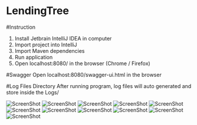 # LendingTree

#Instruction
1. Install Jetbrain IntelliJ IDEA in computer
2. Import project into IntelliJ
3. Import Maven dependencies
4. Run application
5. Open localhost:8080/ in the browser (Chrome / Firefox)

#Swagger
Open localhost:8080/swagger-ui.html in the browser

#Log Files Directory
After running program, log files will auto generated and store inside the Logs/

![ScreenShot](../tree/master/pics/unnamed11.png?raw=true)
![ScreenShot](https://github.com/johnwei417/LendingTree/tree/master/pics/unnamed10.png)
![ScreenShot](https://github.com/johnwei417/LendingTree/tree/master/pics/unnamed9.png)
![ScreenShot](https://github.com/johnwei417/LendingTree/tree/master/pics/unnamed8.png)
![ScreenShot](https://github.com/johnwei417/LendingTree/tree/master/pics/unnamed7.png)
![ScreenShot](https://github.com/johnwei417/LendingTree/tree/master/pics/unnamed6.png)
![ScreenShot](https://github.com/johnwei417/LendingTree/tree/master/pics/unnamed5.png)
![ScreenShot](https://github.com/johnwei417/LendingTree/tree/master/pics/unnamed4.png)
![ScreenShot](https://github.com/johnwei417/LendingTree/tree/master/pics/unnamed3.png)
![ScreenShot](https://github.com/johnwei417/LendingTree/tree/master/pics/unnamed2.png)
![ScreenShot](https://github.com/johnwei417/LendingTree/tree/master/pics/unnamed.png)
